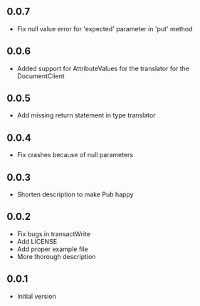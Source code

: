 ## 0.0.7

- Fix null value error for 'expected' parameter in 'put' method

## 0.0.6

- Added support for AttributeValues for the translator for the DocumentClient

## 0.0.5

- Add missing return statement in type translator

## 0.0.4

- Fix crashes because of null parameters

## 0.0.3

- Shorten description to make Pub happy

## 0.0.2

- Fix bugs in transactWrite
- Add LICENSE
- Add proper example file
- More thorough description

## 0.0.1

- Initial version
